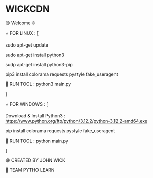 # WICKCDN
😊 Welcome 🌐


⭐ FOR LINUX : [

sudo apt-get update

sudo apt-get install python3

sudp apt-get install python3-pip

pip3 install colorama requests pystyle fake_useragent

🧨 RUN TOOL : python3 main.py

]

⭐ FOR WINDOWS : [

Download & Install Python3 : https://www.python.org/ftp/python/3.12.2/python-3.12.2-amd64.exe

pip install colorama requests pystyle fake_useragent

🧨 RUN TOOL : python main.py

]

😁 CREATED BY JOHN WICK

🍕 TEAM PYTHO LEARN
